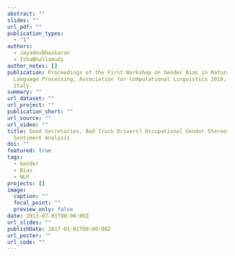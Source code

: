 ```yaml
---
abstract: ""
slides: ""
url_pdf: ""
publication_types:
  - "1"
authors:
  - JayadevBhaskaran
  - IshaBhallamudi
author_notes: []
publication: Proceedings of the First Workshop on Gender Bias in Natural
  Language Processing, Association for Computational Linguistics 2019, Florence,
  Italy.
summary: ""
url_dataset: ""
url_project: ""
publication_short: ""
url_source: ""
url_video: ""
title: Good Secretaries, Bad Truck Drivers? Occupational Gender Stereotypes in
  Sentiment Analysis
doi: ""
featured: true
tags:
  - Gender
  - Bias
  - NLP
projects: []
image:
  caption: ""
  focal_point: ""
  preview_only: false
date: 2013-07-01T00:00:00Z
url_slides: ""
publishDate: 2017-01-01T00:00:00Z
url_poster: ""
url_code: ""
---
```

